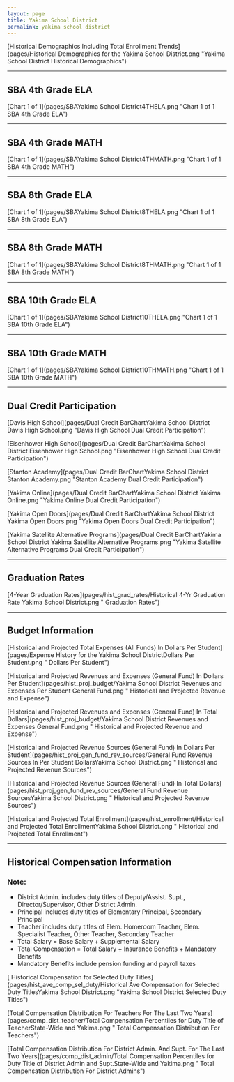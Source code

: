 ```yaml
---
layout: page
title: Yakima School District
permalink: yakima school district
---
```



[Historical Demographics Including Total Enrollment Trends](pages/Historical Demographics for the Yakima School District.png "Yakima School District Historical Demographics")

___

## SBA 4th Grade ELA

[Chart 1 of 1](pages/SBAYakima School District4THELA.png "Chart 1 of 1 SBA 4th Grade ELA")


___

## SBA 4th Grade MATH

[Chart 1 of 1](pages/SBAYakima School District4THMATH.png "Chart 1 of 1 SBA 4th Grade MATH")


___

## SBA 8th Grade ELA

[Chart 1 of 1](pages/SBAYakima School District8THELA.png "Chart 1 of 1 SBA 8th Grade ELA")


___

## SBA 8th Grade MATH

[Chart 1 of 1](pages/SBAYakima School District8THMATH.png "Chart 1 of 1 SBA 8th Grade MATH")


___

## SBA 10th Grade ELA

[Chart 1 of 1](pages/SBAYakima School District10THELA.png "Chart 1 of 1 SBA 10th Grade ELA")


___

## SBA 10th Grade MATH

[Chart 1 of 1](pages/SBAYakima School District10THMATH.png "Chart 1 of 1 SBA 10th Grade MATH")


___

## Dual Credit Participation

[Davis High School](pages/Dual Credit BarChartYakima School District Davis High School.png "Davis High School Dual Credit Participation")

[Eisenhower High School](pages/Dual Credit BarChartYakima School District Eisenhower High School.png "Eisenhower High School Dual Credit Participation")

[Stanton Academy](pages/Dual Credit BarChartYakima School District Stanton Academy.png "Stanton Academy Dual Credit Participation")

[Yakima Online](pages/Dual Credit BarChartYakima School District Yakima Online.png "Yakima Online Dual Credit Participation")

[Yakima Open Doors](pages/Dual Credit BarChartYakima School District Yakima Open Doors.png "Yakima Open Doors Dual Credit Participation")

[Yakima Satellite Alternative Programs](pages/Dual Credit BarChartYakima School District Yakima Satellite Alternative Programs.png "Yakima Satellite Alternative Programs Dual Credit Participation")


___

## Graduation Rates

[4-Year Graduation Rates](pages/hist_grad_rates/Historical 4-Yr Graduation Rate Yakima School District.png " Graduation Rates")


___

## Budget Information

[Historical and Projected Total Expenses (All Funds) In Dollars Per Student](pages/Expense History for the Yakima School DistrictDollars Per Student.png " Dollars Per Student")

[Historical and Projected Revenues and Expenses (General Fund) In Dollars Per Student](pages/hist_proj_budget/Yakima School District Revenues and Expenses Per Student General Fund.png " Historical and Projected Revenue and Expense")

[Historical and Projected Revenues and Expenses (General Fund) In Total Dollars](pages/hist_proj_budget/Yakima School District Revenues and Expenses General Fund.png " Historical and Projected Revenue and Expense")

[Historical and Projected Revenue Sources (General Fund) In Dollars Per Student](pages/hist_proj_gen_fund_rev_sources/General Fund Revenue Sources In Per Student DollarsYakima School District.png " Historical and Projected Revenue Sources")

[Historical and Projected Revenue Sources (General Fund) In Total Dollars](pages/hist_proj_gen_fund_rev_sources/General Fund Revenue SourcesYakima School District.png " Historical and Projected Revenue Sources")

[Historical and Projected Total Enrollment](pages/hist_enrollment/Historical and Projected Total EnrollmentYakima School District.png " Historical and Projected Total Enrollment")


___

## Historical Compensation Information
### Note:
- District Admin. includes duty titles of Deputy/Assist. Supt., Director/Supervisor, Other District Admin.
- Principal includes duty titles of Elementary Principal, Secondary Principal
- Teacher includes duty titles of Elem. Homeroom Teacher, Elem. Specialist Teacher, Other Teacher, Secondary Teacher
- Total Salary = Base Salary + Supplemental Salary
- Total Compensation = Total Salary + Insurance Benefits + Mandatory Benefits
- Mandatory Benefits include pension funding and payroll taxes

[ Historical Compensation for Selected Duty Titles](pages/hist_ave_comp_sel_duty/Historical Ave Compensation for Selected Duty TitlesYakima School District.png "Yakima School District Selected Duty Titles")

[Total Compensation Distribution For Teachers For The Last Two Years](pages/comp_dist_teacher/Total Compensation Percentiles for Duty Title of TeacherState-Wide and Yakima.png " Total Compensation Distribution For Teachers")

[Total Compensation Distribution For District Admin. And Supt. For The Last Two Years](pages/comp_dist_admin/Total Compensation Percentiles for Duty Title of District Admin and Supt.State-Wide and Yakima.png " Total Compensation Distribution For District Admins")


